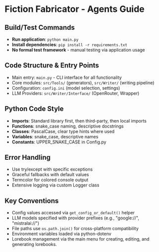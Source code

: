 # Fiction Fabricator - Agents Guide

## Build/Test Commands
- **Run application**: `python main.py`
- **Install dependencies**: `pip install -r requirements.txt`
- **No formal test framework** - manual testing via application usage

## Code Structure & Entry Points
- Main entry: `main.py` - CLI interface for all functionality
- Core modules: `src/Tools/` (generators), `src/Writer/` (writing pipeline)
- Configuration: `config.ini` (model selection, settings)
- LLM Providers: `src/Writer/Interface/` (OpenRouter, Wrapper)

## Python Code Style
- **Imports**: Standard library first, then third-party, then local imports
- **Functions**: snake_case naming, descriptive docstrings
- **Classes**: PascalCase, clear type hints where used
- **Variables**: snake_case, descriptive names
- **Constants**: UPPER_SNAKE_CASE in Config.py

## Error Handling
- Use try/except with specific exceptions
- Graceful fallbacks with default values
- Termcolor for colored console output
- Extensive logging via custom Logger class

## Key Conventions
- Config values accessed via `get_config_or_default()` helper
- LLM models specified with provider prefixes (e.g., "google://", "mistralai://")
- File paths use `os.path.join()` for cross-platform compatibility
- Environment variables loaded via python-dotenv
- Lorebook management via the main menu for creating, editing, and generating lorebooks.